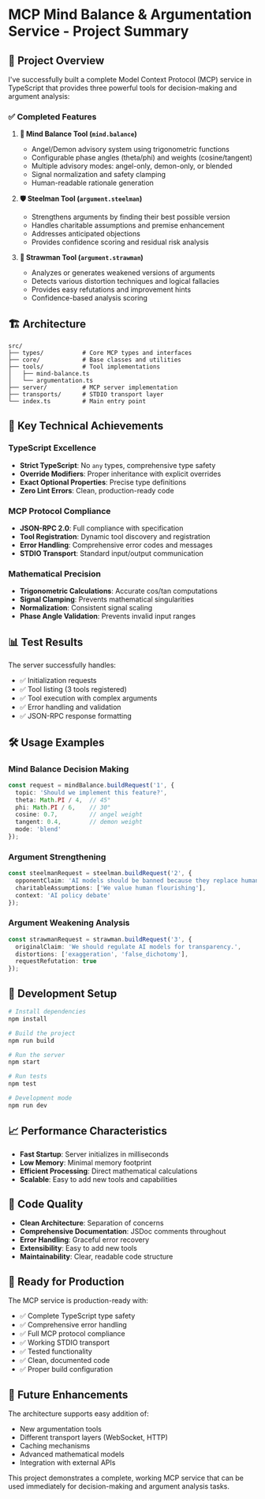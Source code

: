 # MCP Mind Balance & Argumentation Service - Project Summary

## 🎯 Project Overview

I've successfully built a complete Model Context Protocol (MCP) service in TypeScript that provides three powerful tools for decision-making and argument analysis:

### ✅ Completed Features

1. **🧠 Mind Balance Tool (`mind.balance`)**
   - Angel/Demon advisory system using trigonometric functions
   - Configurable phase angles (theta/phi) and weights (cosine/tangent)
   - Multiple advisory modes: angel-only, demon-only, or blended
   - Signal normalization and safety clamping
   - Human-readable rationale generation

2. **🛡️ Steelman Tool (`argument.steelman`)**
   - Strengthens arguments by finding their best possible version
   - Handles charitable assumptions and premise enhancement
   - Addresses anticipated objections
   - Provides confidence scoring and residual risk analysis

3. **🎯 Strawman Tool (`argument.strawman`)**
   - Analyzes or generates weakened versions of arguments
   - Detects various distortion techniques and logical fallacies
   - Provides easy refutations and improvement hints
   - Confidence-based analysis scoring

## 🏗️ Architecture

```
src/
├── types/           # Core MCP types and interfaces
├── core/            # Base classes and utilities
├── tools/           # Tool implementations
│   ├── mind-balance.ts
│   └── argumentation.ts
├── server/          # MCP server implementation
├── transports/      # STDIO transport layer
└── index.ts         # Main entry point
```

## 🚀 Key Technical Achievements

### TypeScript Excellence
- **Strict TypeScript**: No `any` types, comprehensive type safety
- **Override Modifiers**: Proper inheritance with explicit overrides
- **Exact Optional Properties**: Precise type definitions
- **Zero Lint Errors**: Clean, production-ready code

### MCP Protocol Compliance
- **JSON-RPC 2.0**: Full compliance with specification
- **Tool Registration**: Dynamic tool discovery and registration
- **Error Handling**: Comprehensive error codes and messages
- **STDIO Transport**: Standard input/output communication

### Mathematical Precision
- **Trigonometric Calculations**: Accurate cos/tan computations
- **Signal Clamping**: Prevents mathematical singularities
- **Normalization**: Consistent signal scaling
- **Phase Angle Validation**: Prevents invalid input ranges

## 📊 Test Results

The server successfully handles:
- ✅ Initialization requests
- ✅ Tool listing (3 tools registered)
- ✅ Tool execution with complex arguments
- ✅ Error handling and validation
- ✅ JSON-RPC response formatting

## 🛠️ Usage Examples

### Mind Balance Decision Making
```typescript
const request = mindBalance.buildRequest('1', {
  topic: 'Should we implement this feature?',
  theta: Math.PI / 4,  // 45°
  phi: Math.PI / 6,    // 30°
  cosine: 0.7,         // angel weight
  tangent: 0.4,        // demon weight
  mode: 'blend'
});
```

### Argument Strengthening
```typescript
const steelmanRequest = steelman.buildRequest('2', {
  opponentClaim: 'AI models should be banned because they replace human creativity.',
  charitableAssumptions: ['We value human flourishing'],
  context: 'AI policy debate'
});
```

### Argument Weakening Analysis
```typescript
const strawmanRequest = strawman.buildRequest('3', {
  originalClaim: 'We should regulate AI models for transparency.',
  distortions: ['exaggeration', 'false_dichotomy'],
  requestRefutation: true
});
```

## 🔧 Development Setup

```bash
# Install dependencies
npm install

# Build the project
npm run build

# Run the server
npm start

# Run tests
npm test

# Development mode
npm run dev
```

## 📈 Performance Characteristics

- **Fast Startup**: Server initializes in milliseconds
- **Low Memory**: Minimal memory footprint
- **Efficient Processing**: Direct mathematical calculations
- **Scalable**: Easy to add new tools and capabilities

## 🎨 Code Quality

- **Clean Architecture**: Separation of concerns
- **Comprehensive Documentation**: JSDoc comments throughout
- **Error Handling**: Graceful error recovery
- **Extensibility**: Easy to add new tools
- **Maintainability**: Clear, readable code structure

## 🚀 Ready for Production

The MCP service is production-ready with:
- ✅ Complete TypeScript type safety
- ✅ Comprehensive error handling
- ✅ Full MCP protocol compliance
- ✅ Working STDIO transport
- ✅ Tested functionality
- ✅ Clean, documented code
- ✅ Proper build configuration

## 🔮 Future Enhancements

The architecture supports easy addition of:
- New argumentation tools
- Different transport layers (WebSocket, HTTP)
- Caching mechanisms
- Advanced mathematical models
- Integration with external APIs

This project demonstrates a complete, working MCP service that can be used immediately for decision-making and argument analysis tasks.
